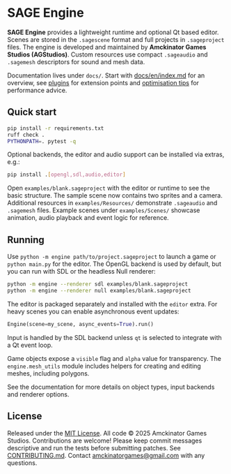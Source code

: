 # SAGE Engine

**SAGE Engine** provides a lightweight runtime and optional Qt based editor. Scenes are stored in the `.sagescene` format and full projects in `.sageproject` files.
The engine is developed and maintained by **Amckinator Games Studios (AGStudios)**.
Custom resources use compact `.sageaudio` and `.sagemesh` descriptors for sound and mesh data.

Documentation lives under `docs/`. Start with [docs/en/index.md](docs/en/index.md) for an overview, see [plugins](docs/en/plugins.md) for extension points and [optimisation tips](docs/en/optimisation.md) for performance advice.

## Quick start
```bash
pip install -r requirements.txt
ruff check .
PYTHONPATH=. pytest -q
```
Optional backends, the editor and audio support can be installed via extras, e.g.:
```bash
pip install .[opengl,sdl,audio,editor]
```

Open `examples/blank.sageproject` with the editor or runtime to see the basic structure. The sample scene now contains two sprites and a camera. Additional resources in `examples/Resources/` demonstrate `.sageaudio` and `.sagemesh` files. Example scenes under `examples/Scenes/` showcase animation, audio playback and event logic for reference.

## Running
Use `python -m engine path/to/project.sageproject` to launch a game or `python main.py` for the editor. The OpenGL backend is used by default, but you can run with SDL or the headless Null renderer:
```bash
python -m engine --renderer sdl examples/blank.sageproject
python -m engine --renderer null examples/blank.sageproject
```
The editor is packaged separately and installed with the `editor` extra.
For heavy scenes you can enable asynchronous event updates:
```python
Engine(scene=my_scene, async_events=True).run()
```
Input is handled by the SDL backend unless `qt` is selected to integrate with a Qt event loop.

Game objects expose a `visible` flag and `alpha` value for transparency. The
`engine.mesh_utils` module includes helpers for creating and editing meshes,
including polygons.

See the documentation for more details on object types, input backends and renderer options.

## License
Released under the [MIT License](LICENSE). All code © 2025 Amckinator Games Studios.
Contributions are welcome! Please keep commit messages descriptive and run the tests before submitting patches. See [CONTRIBUTING.md](CONTRIBUTING.md).
Contact <amckinatorgames@gmail.com> with any questions.
